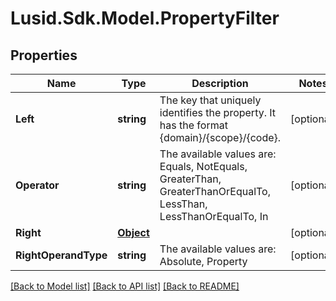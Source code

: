 
# Lusid.Sdk.Model.PropertyFilter

## Properties

Name | Type | Description | Notes
------------ | ------------- | ------------- | -------------
**Left** | **string** | The key that uniquely identifies the property. It has the format {domain}/{scope}/{code}. | [optional] 
**Operator** | **string** | The available values are: Equals, NotEquals, GreaterThan, GreaterThanOrEqualTo, LessThan, LessThanOrEqualTo, In | [optional] 
**Right** | [**Object**](.md) |  | [optional] 
**RightOperandType** | **string** | The available values are: Absolute, Property | [optional] 

[[Back to Model list]](../README.md#documentation-for-models)
[[Back to API list]](../README.md#documentation-for-api-endpoints)
[[Back to README]](../README.md)

